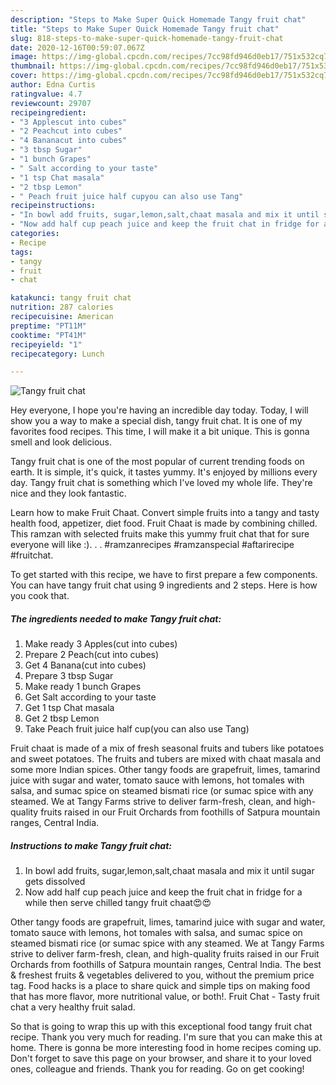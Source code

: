 ```yaml
---
description: "Steps to Make Super Quick Homemade Tangy fruit chat"
title: "Steps to Make Super Quick Homemade Tangy fruit chat"
slug: 818-steps-to-make-super-quick-homemade-tangy-fruit-chat
date: 2020-12-16T00:59:07.067Z
image: https://img-global.cpcdn.com/recipes/7cc98fd946d0eb17/751x532cq70/tangy-fruit-chat-recipe-main-photo.jpg
thumbnail: https://img-global.cpcdn.com/recipes/7cc98fd946d0eb17/751x532cq70/tangy-fruit-chat-recipe-main-photo.jpg
cover: https://img-global.cpcdn.com/recipes/7cc98fd946d0eb17/751x532cq70/tangy-fruit-chat-recipe-main-photo.jpg
author: Edna Curtis
ratingvalue: 4.7
reviewcount: 29707
recipeingredient:
- "3 Applescut into cubes"
- "2 Peachcut into cubes"
- "4 Bananacut into cubes"
- "3 tbsp Sugar"
- "1 bunch Grapes"
- " Salt according to your taste"
- "1 tsp Chat masala"
- "2 tbsp Lemon"
- " Peach fruit juice half cupyou can also use Tang"
recipeinstructions:
- "In bowl add fruits, sugar,lemon,salt,chaat masala and mix it until sugar gets dissolved"
- "Now add half cup peach juice and keep the fruit chat in fridge for a while then serve chilled tangy fruit chaat😍😍"
categories:
- Recipe
tags:
- tangy
- fruit
- chat

katakunci: tangy fruit chat 
nutrition: 287 calories
recipecuisine: American
preptime: "PT11M"
cooktime: "PT41M"
recipeyield: "1"
recipecategory: Lunch

---
```



![Tangy fruit chat](https://img-global.cpcdn.com/recipes/7cc98fd946d0eb17/751x532cq70/tangy-fruit-chat-recipe-main-photo.jpg)

Hey everyone, I hope you're having an incredible day today. Today, I will show you a way to make a special dish, tangy fruit chat. It is one of my favorites food recipes. This time, I will make it a bit unique. This is gonna smell and look delicious.

Tangy fruit chat is one of the most popular of current trending foods on earth. It is simple, it's quick, it tastes yummy. It's enjoyed by millions every day. Tangy fruit chat is something which I've loved my whole life. They're nice and they look fantastic.

Learn how to make Fruit Chaat. Convert simple fruits into a tangy and tasty health food, appetizer, diet food. Fruit Chaat is made by combining chilled. This ramzan with selected fruits make this yummy fruit chat that for sure everyone will like :). . . #ramzanrecipes #ramzanspecial #aftarirecipe #fruitchat.


To get started with this recipe, we have to first prepare a few components. You can have tangy fruit chat using 9 ingredients and 2 steps. Here is how you cook that.

<!--inarticleads1-->

##### The ingredients needed to make Tangy fruit chat:

1. Make ready 3 Apples(cut into cubes)
1. Prepare 2 Peach(cut into cubes)
1. Get 4 Banana(cut into cubes)
1. Prepare 3 tbsp Sugar
1. Make ready 1 bunch Grapes
1. Get  Salt according to your taste
1. Get 1 tsp Chat masala
1. Get 2 tbsp Lemon
1. Take  Peach fruit juice half cup(you can also use Tang)


Fruit chaat is made of a mix of fresh seasonal fruits and tubers like potatoes and sweet potatoes. The fruits and tubers are mixed with chaat masala and some more Indian spices. Other tangy foods are grapefruit, limes, tamarind juice with sugar and water, tomato sauce with lemons, hot tomales with salsa, and sumac spice on steamed bismati rice (or sumac spice with any steamed. We at Tangy Farms strive to deliver farm-fresh, clean, and high-quality fruits raised in our Fruit Orchards from foothills of Satpura mountain ranges, Central India. 

<!--inarticleads2-->

##### Instructions to make Tangy fruit chat:

1. In bowl add fruits, sugar,lemon,salt,chaat masala and mix it until sugar gets dissolved
1. Now add half cup peach juice and keep the fruit chat in fridge for a while then serve chilled tangy fruit chaat😍😍


Other tangy foods are grapefruit, limes, tamarind juice with sugar and water, tomato sauce with lemons, hot tomales with salsa, and sumac spice on steamed bismati rice (or sumac spice with any steamed. We at Tangy Farms strive to deliver farm-fresh, clean, and high-quality fruits raised in our Fruit Orchards from foothills of Satpura mountain ranges, Central India. The best &amp; freshest fruits &amp; vegetables delivered to you, without the premium price tag. Food hacks is a place to share quick and simple tips on making food that has more flavor, more nutritional value, or both!. Fruit Chat - Tasty fruit chat a very healthy fruit salad. 

So that is going to wrap this up with this exceptional food tangy fruit chat recipe. Thank you very much for reading. I'm sure that you can make this at home. There is gonna be more interesting food in home recipes coming up. Don't forget to save this page on your browser, and share it to your loved ones, colleague and friends. Thank you for reading. Go on get cooking!
